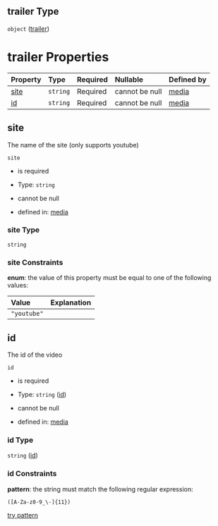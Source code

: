 ## trailer Type

`object` ([trailer](media-properties-trailer.md))

# trailer Properties

| Property      | Type     | Required | Nullable       | Defined by                                                                                                                   |
| :------------ | :------- | :------- | :------------- | :--------------------------------------------------------------------------------------------------------------------------- |
| [site](#site) | `string` | Required | cannot be null | [media](media-properties-trailer-properties-site.md "https://fable.deno.dev/media.json#/properties/trailer/properties/site") |
| [id](#id)     | `string` | Required | cannot be null | [media](media-properties-trailer-properties-id.md "https://fable.deno.dev/media.json#/properties/trailer/properties/id")     |

## site

The name of the site (only supports youtube)

`site`

*   is required

*   Type: `string`

*   cannot be null

*   defined in: [media](media-properties-trailer-properties-site.md "https://fable.deno.dev/media.json#/properties/trailer/properties/site")

### site Type

`string`

### site Constraints

**enum**: the value of this property must be equal to one of the following values:

| Value       | Explanation |
| :---------- | :---------- |
| `"youtube"` |             |

## id

The id of the video

`id`

*   is required

*   Type: `string` ([id](media-properties-trailer-properties-id.md))

*   cannot be null

*   defined in: [media](media-properties-trailer-properties-id.md "https://fable.deno.dev/media.json#/properties/trailer/properties/id")

### id Type

`string` ([id](media-properties-trailer-properties-id.md))

### id Constraints

**pattern**: the string must match the following regular expression:&#x20;

```regexp
([A-Za-z0-9_\-]{11})
```

[try pattern](https://regexr.com/?expression=\(%5BA-Za-z0-9_%5C-%5D%7B11%7D\) "try regular expression with regexr.com")
